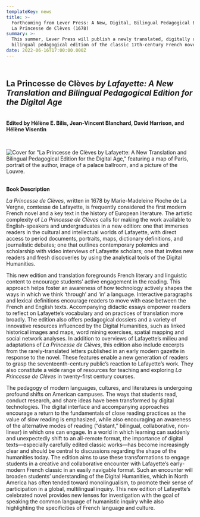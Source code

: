```yaml
---
templateKey: news
title: >-
  Forthcoming from Lever Press: A New, Digital, Bilingual Pedagogical Edition of
  La Princesse de Clèves (1678)
summary: >-
  This summer, Lever Press will publish a newly translated, digitally rich,
  bilingual pedagogical edition of the classic 17th-century French novel.
date: 2022-06-16T17:00:00.000Z
---
```

## <br>La Princesse de Clèves *by Lafayette: A New Translation and Bilingual Pedagogical Edition for the Digital Age*

**\
Edited by​ ​Hélène E. Bilis, Jean-Vincent Blanchard, David Harrison, and Hélène Visentin**

**<br>**

![Cover for "La Princesse de Clèves by Lafayette: A New Translation and Bilingual Pedagogical Edition for the Digital Age," featuring a map of Paris, portrait of the author, image of a palace ballroom, and a picture of the Louvre.](assets/bilis-cover-final.jpg)

**<br>Book Description**

*La Princesse de Clèves*, written in 1678 by Marie-Madeleine Pioche de La Vergne, comtesse de Lafayette, is frequently considered the first modern French novel and a key text in the history of European literature. The artistic complexity of *La Princesse de Clèves* calls for making the work available to English-speakers and undergraduates in a new edition: one that immerses readers in the cultural and intellectual worlds of Lafayette, with direct access to period documents, portraits, maps, dictionary definitions, and journalistic debates; one that outlines contemporary polemics and scholarship with video interviews of Lafayette scholars; one that invites new readers and fresh discoveries by using the analytical tools of the Digital Humanities.

This new edition and translation foregrounds French literary and linguistic content to encourage students’ active engagement in the reading. This approach helps foster an awareness of how technology actively shapes the ways in which we think ‘through’ and ‘in’ a language. Interactive paragraphs and lexical definitions encourage readers to move with ease between the French and English texts. Accompanying didactic essays empower readers to reflect on Lafayette’s vocabulary and on practices of translation more broadly. The edition also offers pedagogical dossiers and a variety of innovative resources influenced by the Digital Humanities, such as linked historical images and maps, word mining exercises, spatial mapping and social network analyses. In addition to overviews of Lafayette’s milieu and adaptations of *La Princesse de Clèves*, this edition also include excerpts from the rarely-translated letters published in an early modern gazette in response to the novel. These features enable a new generation of readers to grasp the seventeenth-century public’s reaction to Lafayette’s work. They also constitute a wide range of resources for teaching and exploring *La Princesse de Clèves* in twenty-first century courses.

The pedagogy of modern languages, cultures, and literatures is undergoing profound shifts on American campuses. The ways that students read, conduct research, and share ideas have been transformed by digital technologies. The digital interface and accompanying approaches encourage a return to the fundamentals of close reading practices as the value of slow reading is emphasized, while also encouraging an awareness of the alternative modes of reading (“distant,” bilingual, collaborative, non-linear) in which one can engage. In a world in which learning can suddenly and unexpectedly shift to an all-remote format, the importance of digital texts—especially carefully edited classic works—has become increasingly clear and should be central to discussions regarding the shape of the humanities today. The edition aims to use these transformations to engage students in a creative and collaborative encounter with Lafayette’s early-modern French classic in an easily navigable format. Such an encounter will broaden students’ understanding of the Digital Humanities, which in North America has often tended toward monolingualism, to promote their sense of participation in a global, multilingual inquiry. This new edition of Lafayette’s celebrated novel provides new lenses for investigation with the goal of speaking the common language of humanistic inquiry while also highlighting the specificities of French language and culture.